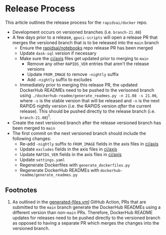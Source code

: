 # Release Process

This article outlines the release process for the `rapidsai/docker` repo.

- Development occurs on versioned branches (i.e. `branch-21.08`)
- A few days prior to a release, `gpuci-scripts` will open a release PR that merges the versioned branch that is to be released into the `main` branch
  - Ensure the [rapidsai/notebooks](https://github.com/rapidsai/notebooks) repo release PR has been merged
  - Update `dask-sql` version if necessary
  - Make sure the [ci/axis](/ci/axis) files get updated prior to merging to `main`
    - Remove any other `RAPIDS_VER` entries that aren't the release versions
    - Update `FROM_IMAGE` to remove `-nightly` suffix
    - Add `-nightly` suffix to excludes
  - Immediately prior to merging this release PR, the updated DockerHub READMEs need to be pushed to the verisoned branch using `./dockerhub-readme/generate_readmes.py -n 21.08 -s 21.06`, where `-s` is the stable version that will be released and `-n` is the next RAPIDS nightly version (i.e. the RAPIDS version _after_ the current release). This should be pushed directly to the release branch (i.e. `branch-21.08`)<sup>1</sup>.
- Create the next versioned branch after the release versioned branch has been merged to `main`
- The first commit on the next versioned branch should include the following changes:
  - Re-add `-nightly` suffix to `FROM_IMAGE` fields in the axis files in [ci/axis](/ci/axis)
  - Update `excludes` fields in the axis files in [ci/axis](/ci/axis)
  - Update `RAPIDS_VER` fields in the axis files in [ci/axis](/ci/axis)
  - Update `settings.yaml`
  - Regenerate Dockerfiles with `generate_dockerfiles.py`
  - Regenerate DockerHub READMEs with `dockerhub-readme/generate_readmes.py`

## Footnotes

1. As outlined in the [generated-files.yml](/.github/workflows/generated-files.yml) GitHub Action, PRs that are submitted to the `main` branch generate the DockerHub READMEs using a different version than non-`main` PRs. Therefore, DockerHub README updates for releases need to be pushed directly to the versioned branch as opposed to having a separate PR which merges the changes into the versioned branch.
